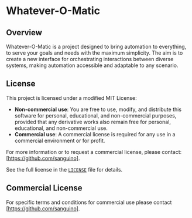 # Whatever-O-Matic

## Overview

Whatever-O-Matic is a project designed to bring automation to everything, to serve your goals and needs with the maximum simplicity. The aim is to create a new interface for orchestrating interactions between diverse systems, making automation accessible and adaptable to any scenario.

## License

This project is licensed under a modified MIT License:

- **Non-commercial use**: You are free to use, modify, and distribute this software for personal, educational, and non-commercial purposes, provided that any derivative works also remain free for personal, educational, and non-commercial use.
- **Commercial use**: A commercial license is required for any use in a commercial environment or for profit.

For more information or to request a commercial license, please contact: [https://github.com/sanguino].

See the full license in the [`LICENSE`](./LICENSE) file for details.

## Commercial License

For specific terms and conditions for commercial use please contact [https://github.com/sanguino].
